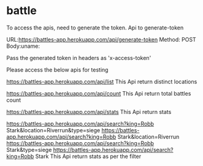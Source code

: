 # battle


To access the apis, need to generate the token. Api to generate-token

URL:https://battles-app.herokuapp.com/api/generate-token
Method: POST
Body:uname:


Pass the generated token in headers as 'x-access-token'

Please access the below apis for testing

https://battles-app.herokuapp.com/api/list
	This Api return distinct locations

https://battles-app.herokuapp.com/api/count
	This Api return total battles count

https://battles-app.herokuapp.com/api/stats
	This Api return stats

https://battles-app.herokuapp.com/api/search?king=Robb Stark&location=Riverrun&type=siege
https://battles-app.herokuapp.com/api/search?king=Robb Stark&location=Riverrun
https://battles-app.herokuapp.com/api/search?king=Robb Stark&type=siege
https://battles-app.herokuapp.com/api/search?king=Robb Stark
	This Api return stats as per the filter



